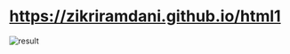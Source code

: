 # https://zikriramdani.github.io/html1

![result](https://github.com/zikriramdani/html1/blob/main/screencapture.png)
